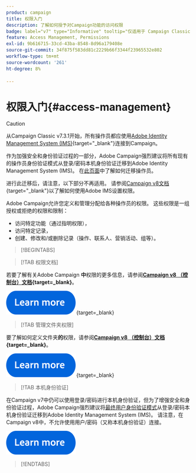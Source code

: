 ```yaml
---
product: campaign
title: 权限入门
description: 了解如何授予对Campaign功能的访问权限
badge: label="v7" type="Informative" tooltip="仅适用于 Campaign Classic v7"
feature: Access Management, Permissions
exl-id: 9b616715-33cd-43ba-8548-8d96a179408e
source-git-commit: 34f875f583dd81c2229b66f3344f23965532e802
workflow-type: tm+mt
source-wordcount: '261'
ht-degree: 8%

---
```


# 权限入门{#access-management}


>[!CAUTION]
>
>从Campaign Classic v7.3.1开始，所有操作员都应使用[Adobe Identity Management System (IMS)](https://helpx.adobe.com/cn/enterprise/using/identity.html){target="_blank"}连接到Campaign。
>
>作为加强安全和身份验证过程的一部分，Adobe Campaign强烈建议将所有现有的操作员身份验证模式从登录/密码本机身份验证迁移到Adobe Identity Management System (IMS)。 在[此页面](../../technotes/using/migrate-users-to-ims.md)中了解如何迁移操作员。
> 
>进行此迁移后，请注意，以下部分不再适用。  请参阅[Campaign v8文档](https://experienceleague.adobe.com/docs/campaign/campaign-v8/admin/permissions/gs-permissions.html?lang=zh-Hans){target="_blank"}以了解如何使用Adobe IMS设置权限。


Adobe Campaign允许您定义和管理分配给各种操作员的权限。 这些权限是一组授权或拒绝的权限和限制：

* 访问特定功能（通过指明权限），
* 访问特定记录，
* 创建、修改和/或删除记录（操作、联系人、营销活动、组等）。

>[!BEGINTABS]

>[!TAB 权限文档]

若要了解有关Adobe Campaign **中**&#x200B;权限的更多信息，请参阅&#x200B;**[Campaign v8 （控制台）文档](https://experienceleague.adobe.com/zh-hans/docs/campaign/campaign-v8/admin/permissions/gs-permissions?lang=en#_blank){target=_blank}**。

[![image](../../assets/do-not-localize/learn-more-button.svg)](https://experienceleague.adobe.com/zh-hans/docs/campaign/campaign-v8/admin/permissions/gs-permissions?lang=en#_blank){target=_blank}


>[!TAB 管理文件夹权限]

要了解如何定义文件夹&#x200B;**的**&#x200B;权限，请参阅&#x200B;**[Campaign v8 （控制台）文档](https://experienceleague.adobe.com/zh-hans/docs/campaign/campaign-v8/admin/permissions/folder-permissions){target=_blank}**。

[![image](../../assets/do-not-localize/learn-more-button.svg)](https://experienceleague.adobe.com/zh-hans/docs/campaign/campaign-v8/admin/permissions/folder-permissions){target=_blank}


>[!TAB 本机身份验证]

在Campaign v7中仍可以使用登录/密码进行本机身份验证，但为了增强安全和身份验证过程，Adobe Campaign强烈建议将[最终用户身份验证模式](../../technotes/using/ac-ims.md)从登录/密码本机身份验证迁移到Adobe Identity Management System (IMS)。 请注意，在Campaign v8中，不允许使用用户/密码（又称本机身份验证）连接。

[![图像](../../assets/do-not-localize/learn-more-button.svg)](../../technotes/using/ac-ims.md)


>[!ENDTABS]



<!--
The permissions apply to operator profiles or operator groups.

They are completed by safety parameters linked to the operator's connection mode to Adobe Campaign. For more about security zones in [this page](../../installation/using/security-zones.md).

There are two types of permissions you can grant to a user:

* You can define groups of operators to which you attribute rights, then associate the operators with one or more groups. This enables you to reuse rights and make operator profiles more consistent. It also facilitates the management and maintenance of profiles. Group creation and management are presented in [this section](access-management-groups.md).

* You can attribute named rights directly to users, in some cases to overload the rights allocated via groups. These rights are presented in [this page](access-management-named-rights.md).

>[!NOTE]
>
> * Before starting defining permissions, Adobe recommends you to read the [Security configuration checklist](https://helpx.adobe.com/cn/campaign/kb/acc-security.html).
> * To learn more about permissions, please refer to the detailed explanation on the [Campaign v8 documentation](https://experienceleague.adobe.com/zh-hans/docs/campaign/campaign-v8/admin/permissions/gs-permissions){target=_blank}.

Learn how to grant access and set up permissions in these sections:

* [Create operators](access-management-operators.md)

* [Define groups](access-management-groups.md)

* [Add Named rights](access-management-named-rights.md)

* [Manage Campaign folder access](access-management-folders.md)

* [Access rights matrix](access-management-named-rights.md#access-rights-matrix)


See also:

* [Manage permissions for workflows](../../workflow/using/managing-rights.md)
* [Manage permissions for distributed marketing](../../distributed/using/about-distributed-marketing.md#operators-and-entities)
* [Manage permissions for the interaction module](../../interaction/using/operator-profiles.md)
* [Filter access to schemas](../../configuration/using/filtering-schemas.md)
* [Restricting PI view](../../configuration/using/restricting-pii-view.md)
-->